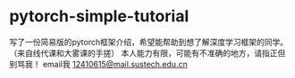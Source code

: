 # pytorch-simple-tutorial
写了一份简易版的pytorch框架介绍，希望能帮助到想了解深度学习框架的同学。
（来自线代课和大雾课的手搓）
本人能力有限，可能有不准确的地方，请指正但别骂我！
email我 12410615@mail.sustech.edu.cn
